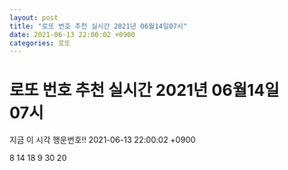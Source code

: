 ```yaml
---
layout: post
title: "로또 번호 추천 실시간 2021년 06월14일07시"
date: 2021-06-13 22:00:02 +0900
categories: 로또
---
```


# 로또 번호 추천 실시간 2021년 06월14일07시

지금 이 시각 행운번호!! 2021-06-13 22:00:02 +0900

 8  14  18  9  30  20 

